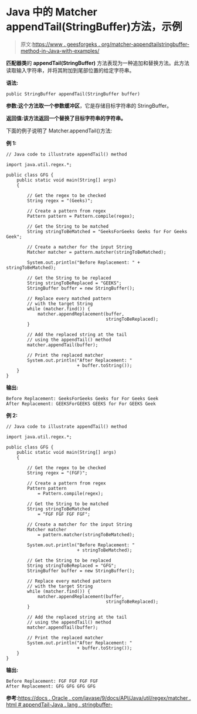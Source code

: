 # Java 中的 Matcher appendTail(StringBuffer)方法，示例

> 原文:[https://www . geesforgeks . org/matcher-appendtailstringbuffer-method-in-Java-with-examples/](https://www.geeksforgeeks.org/matcher-appendtailstringbuffer-method-in-java-with-examples/)

**匹配器类**的 **appendTail(StringBuffer)** 方法表现为一种追加和替换方法。此方法读取输入字符串，并将其附加到尾部位置的给定字符串。

**语法:**

```
public StringBuffer appendTail(StringBuffer buffer)

```

**参数:**这个方法取一个参数**缓冲区**，它是存储目标字符串的 StringBuffer。

**返回值:**该方法返回一个替换了目标字符串的**字符串。**

下面的例子说明了 Matcher.appendTail()方法:

**例 1:**

```
// Java code to illustrate appendTail() method

import java.util.regex.*;

public class GFG {
    public static void main(String[] args)
    {

        // Get the regex to be checked
        String regex = "(Geeks)";

        // Create a pattern from regex
        Pattern pattern = Pattern.compile(regex);

        // Get the String to be matched
        String stringToBeMatched = "GeeksForGeeks Geeks for For Geeks Geek";

        // Create a matcher for the input String
        Matcher matcher = pattern.matcher(stringToBeMatched);

        System.out.println("Before Replacement: " + stringToBeMatched);

        // Get the String to be replaced
        String stringToBeReplaced = "GEEKS";
        StringBuffer buffer = new StringBuffer();

        // Replace every matched pattern
        // with the target String
        while (matcher.find()) {
            matcher.appendReplacement(buffer,
                                      stringToBeReplaced);
        }

        // Add the replaced string at the tail
        // using the appendTail() method
        matcher.appendTail(buffer);

        // Print the replaced matcher
        System.out.println("After Replacement: "
                           + buffer.toString());
    }
}
```

**输出:**

```
Before Replacement: GeeksForGeeks Geeks for For Geeks Geek
After Replacement: GEEKSForGEEKS GEEKS for For GEEKS Geek

```

**例 2:**

```
// Java code to illustrate appendTail() method

import java.util.regex.*;

public class GFG {
    public static void main(String[] args)
    {

        // Get the regex to be checked
        String regex = "(FGF)";

        // Create a pattern from regex
        Pattern pattern
            = Pattern.compile(regex);

        // Get the String to be matched
        String stringToBeMatched
            = "FGF FGF FGF FGF";

        // Create a matcher for the input String
        Matcher matcher
            = pattern.matcher(stringToBeMatched);

        System.out.println("Before Replacement: "
                           + stringToBeMatched);

        // Get the String to be replaced
        String stringToBeReplaced = "GFG";
        StringBuffer buffer = new StringBuffer();

        // Replace every matched pattern
        // with the target String
        while (matcher.find()) {
            matcher.appendReplacement(buffer,
                                      stringToBeReplaced);
        }

        // Add the replaced string at the tail
        // using the appendTail() method
        matcher.appendTail(buffer);

        // Print the replaced matcher
        System.out.println("After Replacement: "
                           + buffer.toString());
    }
}
```

**输出:**

```
Before Replacement: FGF FGF FGF FGF
After Replacement: GFG GFG GFG GFG

```

**参考:**[https://docs . Oracle . com/javase/9/docs/API/Java/util/regex/matcher . html # appendTail-Java . lang . stringbuffer-](https://docs.oracle.com/javase/9/docs/api/java/util/regex/Matcher.html#appendTail-java.lang.StringBuffer-)